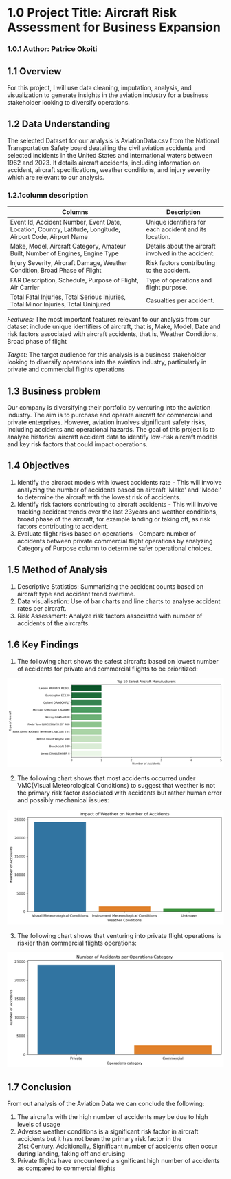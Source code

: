 # 1.0 **Project Title: Aircraft Risk Assessment for Business Expansion**
### 1.0.1 **Author:** Patrice Okoiti

## 1.1 **Overview**
For this project, I will use data cleaning, imputation, analysis, and visualization to generate insights in the aviation industry for a business stakeholder looking to diversify operations.

## 1.2 **Data Understanding**
The selected Dataset for our analysis is AviationData.csv from the National Transportation Safety board deatailing the civil aviation accidents and selected incidents in the United States and international waters between 1962 and 2023. It details aircraft accidents, including information on accident, aircraft specifications, weather conditions, and injury severity which are relevant to our analysis.

### 1.2.1**column description**
| **Columns** | **Description** |
|-------------|-----------------|
| Event Id, Accident Number, Event Date, Location, Country, Latitude, Longitude, Airport Code, Airport Name | Unique identifiers for each accident and its location. |
| Make, Model, Aircraft Category, Amateur Built, Number of Engines, Engine Type | Details about the aircraft involved in the accident. |
| Injury Severity, Aircraft Damage, Weather Condition, Broad Phase of Flight | Risk factors contributing to the accident. |
| FAR Description, Schedule, Purpose of Flight, Air Carrier | Type of operations and flight purpose. |
| Total Fatal Injuries, Total Serious Injuries, Total Minor Injuries, Total Uninjured | Casualties per accident. |

*Features:* The most important features relevant to our analysis from our dataset include unique identifiers of aircraft, that is, Make, Model, Date and risk factors associated with aircraft accidents, that is, Weather Conditions, Broad phase of flight

*Target:* The target audience for this analysis is a business stakeholder looking to diversify operations into the aviation industry, particularly in private and commercial flights operations

## 1.3 **Business problem**
Our company is diversifying their portfolio by venturing into the aviation industry. The aim is to purchase and operate aircraft for commercial and private enterprises. However, aviation involves significant safety risks, including accidents and operational hazards. The goal of this project is to analyze historical aircraft accident data to identify low-risk aircraft models and key risk factors that could impact operations.

## 1.4 **Objectives**
1. Identify the aircract models with lowest accidents rate - This will involve analyzing the number of accidents based on aircraft 'Make' and 'Model' to determine the aircraft with the lowest risk of accidents.
2. Identify risk factors contributing to aircraft accidents - This will involve tracking accident trends over the last 23years and weather conditions, broad phase of the aircraft, for example landing or taking off, as risk factors contributing to accident.
3. Evaluate flight risks based on operations - Compare number of accidents between private commercial flight operations by analyzing Category of Purpose column to determine safer operational choices.

## 1.5 **Method of Analysis**
1. Descriptive Statistics: Summarizing the accident counts based on aircraft type and accident trend overtime.
2. Data visualisation: Use of bar charts and line charts to analyse accident rates per aircraft.
3. Risk Assessment: Analyze risk factors associated with number of accidents of the aircrafts.

## 1.6 **Key Findings**

1. The following chart shows the safest aircrafts based on lowest number of accidents for private and commercial flights to be prioritized:

![Safest Aircracts](Images/Safest-aircrafts.jpg)




2. The following chart shows that most accidents occurred under VMC(Visual Meteorological Conditions) to suggest that weather is not the primary risk factor associated with accidents but rather human error and possibly mechanical issues:

![Weather Conditions as a Risk Factor](Images/Weather-impact.jpg)




3. The following chart shows that venturing into private flight operations is riskier than commercial flights operations:

![Risks Based on Flight Operations](Images/Operations-risk.jpg)





## 1.7 **Conclusion**

From out analysis of the Aviation Data we can conclude the following:

1. The aircrafts with the high number of accidents may be due to high levels of usage
2. Adverse weather conditions is a significant risk factor in aircraft accidents but it has not been the primary risk factor in the  
21st Century. Additionally, Significant number of accidents often occur during landing, taking off and cruising
3. Private flights have encountered a significant high number of accidents as compared to commercial flights


